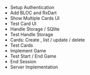  * Setup Authentication
 * Add BLOC and RxDart
 * Show Multiple Cards UI
 * Test Card UI
 * Handle Storage / SQlite
 * Test Handle Storage
 * Cards: Create , list / update / delete
 * Test Cards
 * Implement Game
 * Test Start / End Game
 * End Session
 * Server Implementation
